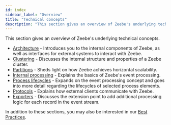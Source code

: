 ```yaml
---
id: index
sidebar_label: "Overview"
title: "Technical concepts"
description: "This section gives an overview of Zeebe's underlying technical concepts."
---
```


This section gives an overview of Zeebe's underlying technical concepts.

- [Architecture](architecture.md) - Introduces you to the internal components of Zeebe, as well as interfaces for external systems to interact with Zeebe.
- [Clustering](clustering.md) - Discusses the internal structure and properties of a Zeebe cluster.
- [Partitions](partitions.md) - Sheds light on how Zeebe achieves horizontal scalability.
- [Internal processing](internal-processing.md) - Explains the basics of Zeebe's event processing.
- [Process lifecycles](process-lifecycles.md) - Expands on the event processing concept and goes into more detail regarding the lifecycles of selected process elements.
- [Protocols](protocols.md) - Explains how external clients communicate with Zeebe.
- [Exporters](exporters.md) - Discusses the extension point to add additional processing logic for each record in the event stream.

In addition to these sections, you may also be interested in our [Best Practices](././components/best-practices/overview.md).
